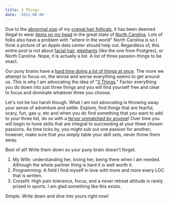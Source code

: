 ```yaml
---
title: 3 Things
date: '2012-08-06'
---
```


Due to the [abnormal size][2] of my [cranial hair follicals][3], it has been
deemed illegal to wear [items on my head][1] in the great state of [North
Carolina][4]. Lots of folks also have a problem with "where in the world" North Carolina
is so I think a picture of an Apple data center should help out.
Regardless of, this entire post is not about [facial hair][5], [elephants][6]
(like the one from Postgres), or North Carolina. Nope, it is actually a list.
A list of three passion-things to be exact.

Our puny brains have a [hard time doing a lot of things at once][7]. The
more we attempt to focus on, the worse and worse everything seems to get
around us. This is why I am advocating the idea of "[3 Things][8]."
Factor everything you do down into just three things and you will find
yourself free and clear to focus and dominate whatever three you choose.

Let's not be too harsh though. What I am not advocating is throwing away
your sense of adventure and settle. Explore, find things that are
fearful, scary, fun, gas-y, etc and when you do find something that you
want to add to your three list, do so with a [fervor unmatched by anyone][9]!
Over time you will begin to hone skills that are integral to succeeding
at your three chosen passions. As time ticks by, you might sub out one
passion for another; however, make sure that you simply table your skill
sets, never throw them away.

Best of all! Write them down so your puny brain doesn't forget.

1. My Wife: understanding her, loving her, being there when I am needed.
   Although the whole partner thing is hard it is well worth it.
1. Programming: A field I find myself in love with more and more every
   LOC that is written.
1. Crossfit: High pain tolerance, focus, and a never retreat
   attitude is rarely prized in sports. I am glad something like this
   exists.

Simple. Write down and dive into yours right now!


[1]: http://www.askaprice.com/res/images/articles/cycle-helmet-female_299x403.jpg
[2]: http://rubyrogues.com/rr-60-solid-with-jim-weirich/
[3]: http://i51.tinypic.com/2135flx.jpg
[4]: http://parislemon.com/post/28600694849/wired-apple-is-building-something-new-at-its
[5]: http://www.flickr.com/photos/jockew/4636027374/sizes/l/in/photostream/
[6]: #
[7]: http://duckduckgo.com/?q=multitasking+iz+bad
[8]: http://youtu.be/-JFfN5pKzFU
[9]: http://youtu.be/xP1-oquwoL8
